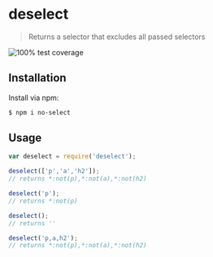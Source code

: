 # deselect
> Returns a selector that excludes all passed selectors

![100% test coverage](https://img.shields.io/badge/coverage-100%25-brightgreen.svg)

## Installation

Install via npm:

```sh
$ npm i no-select
```


## Usage

```js
var deselect = require('deselect');

deselect(['p','a','h2']);
// returns *:not(p),*:not(a),*:not(h2)

deselect('p');
// returns *:not(p)

deselect();
// returns ''

deselect('p,a,h2');
// returns *:not(p),*:not(a),*:not(h2)

```
